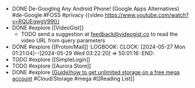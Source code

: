 - DONE De-Googling Any Android Phone! (Google Apps Alternatives) #de-Google #FOSS #privacy
  {{video https://www.youtube.com/watch?v=RQUEgwgV99I}}
- DONE #explore [[VideoGist]]
	- TODO send a suggestion at [feedback@videogist.co](mailto:feedback@videogist.co) to read the video URL from query parameters
- DONE #explore [[Proton/Mail]]
  :LOGBOOK:
  CLOCK: [2024-05-27 Mon 01:21:04]--[2024-05-29 Wed 03:22:20] =>  50:01:16
  :END:
- TODO #explore [[SimpleLogin]]
- TODO #explore [[Aurora Store]]
- DONE #explore [(Guide)how to get unlimited storage on a free mega account](https://www.reddit.com/r/Piracy/comments/ffrkf3/guidehow_to_get_unlimited_storage_on_a_free_mega/) #Cloud/Storage #mega #[[Reading List]]